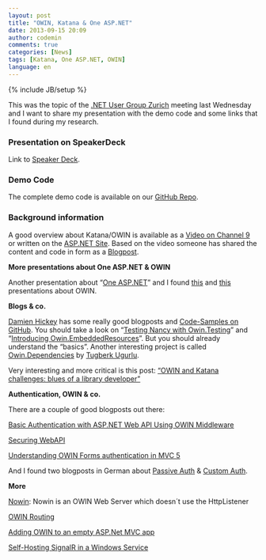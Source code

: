 ```yaml
---
layout: post
title: "OWIN, Katana & One ASP.NET"
date: 2013-09-15 20:09
author: codemin
comments: true
categories: [News]
tags: [Katana, One ASP.NET, OWIN]
language: en
---
```

{% include JB/setup %}
<p>This was the topic of the <a href="http://www.meetup.com/Zurich-Developers-NET-User-Group/events/136068682/">.NET User Group Zurich</a> meeting last Wednesday and I want to share my presentation with the demo code and some links that I found during my research.</p> <h3>Presentation on SpeakerDeck</h3> <p>Link to <a href="https://speakerdeck.com/robert0muehsig/owin-katana-and-one-asp-dot-net-dot-dot-dot-uhmm-dot-dot-dot-what">Speaker Deck</a>.</p><span id="preserveebedda26b4864795ab7268658fdd4df7" class="wlWriterPreserve"><SCRIPT class="speakerdeck-embed" src="//speakerdeck.com/assets/embed.js" data-ratio="1.77777777777778" data-id="88a9040000470131422366f6fcb71d82" async></SCRIPT></span> <h3>Demo Code</h3> <p>The complete demo code is available on our <a href="https://github.com/Code-Inside/Samples/tree/master/2013/OwinKatanaAndOneAspNet">GitHub Repo</a>.</p> <h3>Background information</h3> <p>A good overview about Katana/OWIN is available as a <a href="http://channel9.msdn.com/Shows/Web+Camps+TV/The-Katana-Project-OWIN-for-ASPNET">Video on Channel 9</a> or written on the <a href="http://www.asp.net/aspnet/overview/owin-and-katana/an-overview-of-project-katana">ASP.NET Site</a>. Based on the video someone has shared the content and code in form as a <a href="http://www.techbubbles.com/aspnet/what-is-katana-and-owin-for-asp-net/">Blogpost</a>.</p> <p><strong>More presentations about One ASP.NET &amp; OWIN</strong></p> <p>Another presentation about “<a href="http://de.slideshare.net/kashyapa/one-aspnet-24464653">One ASP.NET</a>” and I found <a href="http://de.slideshare.net/cadekjiri/owin?from_search=1">this</a> and <a href="https://speakerdeck.com/dustyburwell/owin-and-katana">this</a> presentations about OWIN.</p> <p><strong>Blogs &amp; co.</strong></p> <p><a href="http://dhickey.ie/">Damien Hickey</a> has some really good blogposts and <a href="https://github.com/damianh">Code-Samples on GitHub</a>. You should take a look on “<a href="http://dhickey.ie/post/2013/08/27/Testing-Nancy-with-OwinTesting.aspx">Testing Nancy with Owin.Testing</a>” and “<a href="http://dhickey.ie/post/2013/08/27/Introducing-OwinEmbeddedResources.aspx">Introducing Owin.EmbeddedResources</a>”. But you should already understand the “basics”. Another interesting project is called <a href="https://github.com/tugberkugurlu/Owin.Dependencies">Owin.Dependencies</a> by <a href="http://www.tugberkugurlu.com/archive/owin-dependencies--an-ioc-container-adapter-into-owin-pipeline">Tugberk Ugurlu</a>.</p> <p>Very interesting and more critical is this post: <a href="http://byterot.blogspot.ch/2013/08/OWIN-Katana-challenges-blues-library-developer-aspnetwebapi-nancyfx.html?spref=tw">“OWIN and Katana challenges: blues of a library developer”</a></p> <p><strong>Authentication, OWIN &amp; co.</strong></p> <p>There are a couple of good blogposts out there:</p> <p><a href="http://lbadri.wordpress.com/2013/07/13/basic-authentication-with-asp-net-web-api-using-owin-middleware/">Basic Authentication with ASP.NET Web API Using OWIN Middleware</a></p> <p><a href="https://speakerdeck.com/leastprivilege/securing-asp-dot-net-web-api-ndc-oslo-2013">Securing WebAPI</a></p> <p><a href="http://blogs.msdn.com/b/webdev/archive/2013/07/03/understanding-owin-forms-authentication-in-mvc-5.aspx">Understanding OWIN Forms authentication in MVC 5</a></p> <p>And I found two blogposts in German about <a href="http://www.softwarearchitekt.at/post/2013/09/01/Passive-Authentifizierungs-Middleware-mit-OWINKatana-entwickeln.aspx">Passive Auth</a> &amp; <a href="http://www.softwarearchitekt.at/post/2013/08/20/Benutzerdefinierte-Authentifizierungs-Strategien-in-ASPNET-vNext-mit-KatanaOWIN.aspx">Custom Auth</a>.</p> <p><strong>More</strong></p> <p><a href="https://github.com/Bobris/Nowin">Nowin</a>: Nowin is an OWIN Web Server which doesn´t use the HttpListener</p> <p><a href="http://www.aaron-powell.com/posts/2012-03-16-owin-routing.html">OWIN Routing</a></p> <p><a href="http://devblog.wesmcclure.com/posts/adding-owin-to-an-empty-aspnet-mvc-app">Adding OWIN to an empty ASP.Net MVC app</a></p> <p><a href="http://www.west-wind.com/weblog/posts/2013/Sep/04/SelfHosting-SignalR-in-a-Windows-Service">Self-Hosting SignalR in a Windows Service</a></p>
